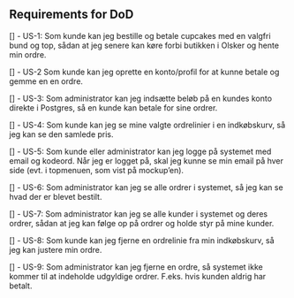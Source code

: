 ## Requirements for DoD

[] - US-1: Som kunde kan jeg bestille og betale cupcakes med en valgfri bund og top, sådan at jeg senere kan køre forbi butikken i Olsker og hente min ordre.

[] - US-2 Som kunde kan jeg oprette en konto/profil for at kunne betale og gemme en en ordre.

[] - US-3: Som administrator kan jeg indsætte beløb på en kundes konto direkte i Postgres, så en kunde kan betale for sine ordrer.

[] - US-4: Som kunde kan jeg se mine valgte ordrelinier i en indkøbskurv, så jeg kan se den samlede pris.

[] - US-5: Som kunde eller administrator kan jeg logge på systemet med email og kodeord. Når jeg er logget på, skal jeg kunne se min email på hver side (evt. i topmenuen, som vist på mockup’en).

[] - US-6: Som administrator kan jeg se alle ordrer i systemet, så jeg kan se hvad der er blevet bestilt.

[] - US-7: Som administrator kan jeg se alle kunder i systemet og deres ordrer, sådan at jeg kan følge op på ordrer og holde styr på mine kunder.

[] - US-8: Som kunde kan jeg fjerne en ordrelinie fra min indkøbskurv, så jeg kan justere min ordre.

[] - US-9: Som administrator kan jeg fjerne en ordre, så systemet ikke kommer til at indeholde udgyldige ordrer. F.eks. hvis kunden aldrig har betalt.